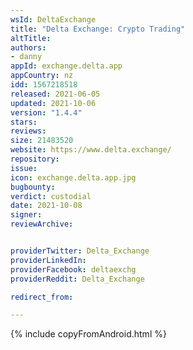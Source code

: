 ```yaml
---
wsId: DeltaExchange
title: "Delta Exchange: Crypto Trading"
altTitle: 
authors:
- danny
appId: exchange.delta.app
appCountry: nz
idd: 1567218518
released: 2021-06-05
updated: 2021-10-06
version: "1.4.4"
stars: 
reviews: 
size: 21483520
website: https://www.delta.exchange/
repository: 
issue: 
icon: exchange.delta.app.jpg
bugbounty: 
verdict: custodial
date: 2021-10-08
signer: 
reviewArchive:


providerTwitter: Delta_Exchange
providerLinkedIn: 
providerFacebook: deltaexchg
providerReddit: Delta_Exchange

redirect_from:

---
```


{% include copyFromAndroid.html %}
